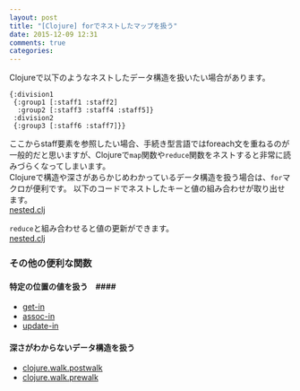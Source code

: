```yaml
---
layout: post
title: "[Clojure] forでネストしたマップを扱う"
date: 2015-12-09 12:31
comments: true
categories: 
---
```

Clojureで以下のようなネストしたデータ構造を扱いたい場合があります。
```
{:division1
 {:group1 [:staff1 :staff2]
  :group2 [:staff3 :staff4 :staff5]}
 :division2
 {:group3 [:staff6 :staff7]}}
```
ここからstaff要素を参照したい場合、手続き型言語ではforeach文を重ねるのが一般的だと思いますが、Clojureで`map`関数や`reduce`関数をネストすると非常に読みづらくなってしまいます。  
Clojureで構造や深さがあらかじめわかっているデータ構造を扱う場合は、`for`マクロが便利です。
以下のコードでネストしたキーと値の組み合わせが取り出せます。  
[nested.clj](https://gist.github.com/matstani/00c29777685713b09ac5)
<script src="https://gist.github.com/matstani/00c29777685713b09ac5.js"></script>
`reduce`と組み合わせると値の更新ができます。  
[nested.clj](https://gist.github.com/matstani/fa2a9fa3bbf457f9db9a)
<script src="https://gist.github.com/matstani/fa2a9fa3bbf457f9db9a.js"></script>

### その他の便利な関数 ###
#### 特定の位置の値を扱う　####
* [get-in](https://clojuredocs.org/clojure.core/get-in)
* [assoc-in](https://clojuredocs.org/clojure.core/assoc-in)
* [update-in](https://clojuredocs.org/clojure.core/update-in)

#### 深さがわからないデータ構造を扱う ####
* [clojure.walk.postwalk](https://clojuredocs.org/clojure.walk/postwalk)
* [clojure.walk.prewalk](https://clojuredocs.org/clojure.walk/prewalk)
